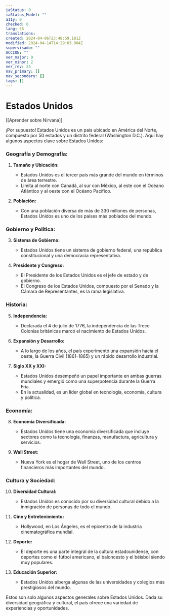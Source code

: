 ```yaml
---
iaStatus: 0
iaStatus_Model: ""
a11y: 0
checked: 0
lang: ES
translations: 
created: 2024-04-06T23:48:59.181Z
modified: 2024-04-14T14:29:03.804Z
supervisado: ""
ACCION: ""
ver_major: 0
ver_minor: 2
ver_rev: 25
nav_primary: []
nav_secondary: []
tags: []
---
```

# Estados Unidos

[[Aprender sobre Nirvana]]

¡Por supuesto! Estados Unidos es un país ubicado en América del Norte, compuesto por 50 estados y un distrito federal (Washington D.C.). Aquí hay algunos aspectos clave sobre Estados Unidos:

### Geografía y Demografía:

1. **Tamaño y Ubicación:**
   - Estados Unidos es el tercer país más grande del mundo en términos de área terrestre.
   - Limita al norte con Canadá, al sur con México, al este con el Océano Atlántico y al oeste con el Océano Pacífico.

2. **Población:**
   - Con una población diversa de más de 330 millones de personas, Estados Unidos es uno de los países más poblados del mundo.

### Gobierno y Política:

3. **Sistema de Gobierno:**
   - Estados Unidos tiene un sistema de gobierno federal, una república constitucional y una democracia representativa.

4. **Presidente y Congreso:**
   - El Presidente de los Estados Unidos es el jefe de estado y de gobierno.
   - El Congreso de los Estados Unidos, compuesto por el Senado y la Cámara de Representantes, es la rama legislativa.

### Historia:

5. **Independencia:**
   - Declarada el 4 de julio de 1776, la independencia de las Trece Colonias británicas marcó el nacimiento de Estados Unidos.

6. **Expansión y Desarrollo:**
   - A lo largo de los años, el país experimentó una expansión hacia el oeste, la Guerra Civil (1861-1865) y un rápido desarrollo industrial.

7. **Siglo XX y XXI:**
   - Estados Unidos desempeñó un papel importante en ambas guerras mundiales y emergió como una superpotencia durante la Guerra Fría.
   - En la actualidad, es un líder global en tecnología, economía, cultura y política.

### Economía:

8. **Economía Diversificada:**
   - Estados Unidos tiene una economía diversificada que incluye sectores como la tecnología, finanzas, manufactura, agricultura y servicios.

9. **Wall Street:**
   - Nueva York es el hogar de Wall Street, uno de los centros financieros más importantes del mundo.

### Cultura y Sociedad:

10. **Diversidad Cultural:**
    - Estados Unidos es conocido por su diversidad cultural debido a la inmigración de personas de todo el mundo.

11. **Cine y Entretenimiento:**
    - Hollywood, en Los Ángeles, es el epicentro de la industria cinematográfica mundial.

12. **Deporte:**
    - El deporte es una parte integral de la cultura estadounidense, con deportes como el fútbol americano, el baloncesto y el béisbol siendo muy populares.

13. **Educación Superior:**
    - Estados Unidos alberga algunas de las universidades y colegios más prestigiosos del mundo.

Estos son solo algunos aspectos generales sobre Estados Unidos. Dada su diversidad geográfica y cultural, el país ofrece una variedad de experiencias y oportunidades.